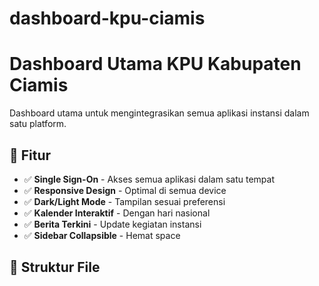 # dashboard-kpu-ciamis
# Dashboard Utama KPU Kabupaten Ciamis

Dashboard utama untuk mengintegrasikan semua aplikasi instansi dalam satu platform.

## 🚀 Fitur

- ✅ **Single Sign-On** - Akses semua aplikasi dalam satu tempat
- ✅ **Responsive Design** - Optimal di semua device
- ✅ **Dark/Light Mode** - Tampilan sesuai preferensi
- ✅ **Kalender Interaktif** - Dengan hari nasional
- ✅ **Berita Terkini** - Update kegiatan instansi
- ✅ **Sidebar Collapsible** - Hemat space

## 📁 Struktur File
